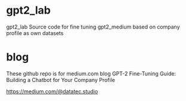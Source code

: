 # gpt2_lab
gpt2_lab Source code for fine tuning gpt2_medium based on company profile as own datasets 

# blog
These github repo is for medium.com blog
GPT-2 Fine-Tuning Guide: Building a Chatbot for Your Company Profile

https://medium.com/@datatec.studio
